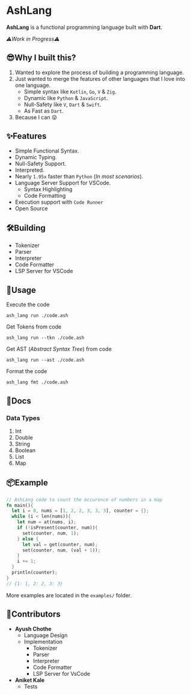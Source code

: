# AshLang
**AshLang** is a functional programming language built with **Dart**.

*⚠️Work in Progress⚠️*

## 😎Why I built this?
1. Wanted to explore the process of building a programming language.
2. Just wanted to merge the features of other languages that I love into one language.
    - Simple syntax like `Kotlin`, `Go`, `V` & `Zig`.
    - Dynamic like `Python` & `JavaScript`.
    - Null-Safety like `V`, `Dart` & `Swift`.
    - As Fast as `Dart`.
3. Because I can 😜

## ✨Features
- Simple Functional Syntax.
- Dynamic Typing.
- Null-Safety Support.
- Interpreted.
- Nearly `1.95x` faster than `Python` (*In most scenarios*).
- Language Server Support for VSCode.
    - Syntax Highlighting
    - Code Formatting
- Execution support with `Code Runner`
- Open Source
## 🛠️Building
- Tokenizer
- Parser
- Interpreter
- Code Formatter
- LSP Server for VSCode
## 🤔Usage

Execute the code

    ash_lang run ./code.ash

Get Tokens from code

    ash_lang run --tkn ./code.ash

Get AST (*Abstract Syntax Tree*) from code

    ash_lang run --ast ./code.ash

Format the code

    ash_lang fmt ./code.ash

## 📖Docs
### Data Types
1. Int
2. Double
3. String
4. Boolean
5. List
6. Map

## 📦Example
```rust
// AshLang code to count the occurence of numbers in a map
fn main(){
  let i = 0, nums = [1, 2, 2, 3, 3, 3], counter = {};
  while (i < len(nums)){
    let num = at(nums, i);
    if (!isPresent(counter, num)){
      set(counter, num, 1);
    } else {
      let val = get(counter, num);
      set(counter, num, (val + 1));
    }
    i += 1;
  }
  println(counter);
}
// {1: 1, 2: 2, 3: 3}
```
More examples are located in the `examples/` folder.

## 💪Contributors
- **Ayush Chothe**
    - Language Design
    - Implementation
        - Tokenizer
        - Parser
        - Interpreter
        - Code Formatter
        - LSP Server for VsCode
- **Aniket Kale**
    - Tests